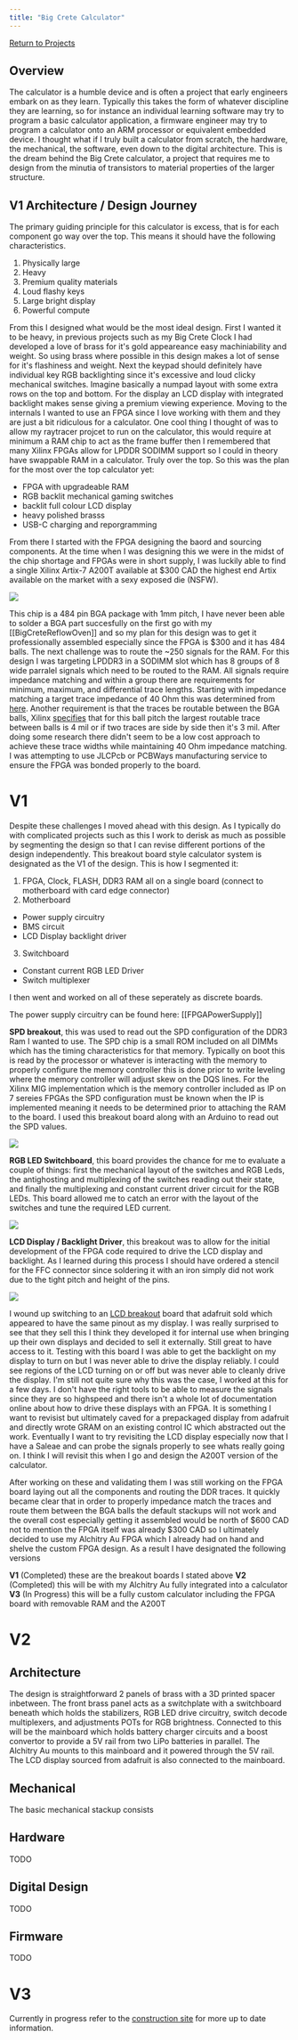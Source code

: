 ```yaml
---
title: "Big Crete Calculator"
---
```

[Return to Projects](main.html)

## Overview

The calculator is a humble device and is often a project that early engineers embark on as they learn. Typically this takes the form of whatever discipline they are learning, so for instance an individual learning software may try to program a basic calculator application, a firmware engineer may try to program a calculator onto an ARM processor or equivalent embedded device. I thought what if I truly built a calculator from scratch, the hardware, the mechanical, the software, even down to the digital architecture. This is the dream behind the Big Crete calculator, a project that requires me to design from the minutia of transistors to material properties of the larger structure. 


## V1 Architecture / Design Journey

The primary guiding principle for this calculator is excess, that is for each component go way over the top. This means it should have the following characteristics.
1. Physically large
2. Heavy
3. Premium quality materials
4. Loud flashy keys
5. Large bright display
6. Powerful compute

From this I designed what would be the most ideal design. First I wanted it to be heavy, in previous projects such as my Big Crete Clock I had developed a love of brass for it's gold appeareance easy machiniability and weight. So using brass where possible in this design makes a lot of sense for it's flashiness and weight. Next the keypad should definitely have individual key RGB backlighting since it's excessive and loud clicky mechanical switches. Imagine basically a numpad layout with some extra rows on the top and bottom. For the display an LCD display with integrated backlight makes sense giving a premium viewing experience. Moving to the internals I wanted to use an FPGA since I love working with them and they are just a bit ridiculous for a calculator. One cool thing I thought of was to allow my raytracer projcet to run on the calculator, this would require at minimum a RAM chip to act as the frame buffer then I remembered that many Xilinx FPGAs allow for LPDDR SODIMM support so I could in theory have swappable RAM in a calculator. Truly over the top. So this was the plan for the most over the top calculator yet:
 - FPGA with upgradeable RAM
 - RGB backlit mechanical gaming switches
 - backlit full colour LCD display
 - heavy polished brasss
 - USB-C charging and reporgramming

From there I started with the FPGA designing the baord and sourcing components. At the time when I was designing this we were in the midst of the chip shortage and FPGAs were in short supply, I was luckily able to find a single Xilinx Artix-7 A200T available at $300 CAD the highest end Artix available on the market with a sexy exposed die (NSFW).

<img class="center-picture sixty-per" src="./Projects/Attachments/A200T.jpg">

This chip is a 484 pin BGA package with 1mm pitch, I have never been able to solder a BGA part succesfully on the first go with my [[BigCreteReflowOven]] and so my plan for this design was to get it professionally assembled especially since the FPGA is $300 and it has 484 balls. The next challenge was to route the ~250 signals for the RAM. For this design I was targeting LPDDR3 in a SODIMM slot which has 8 groups of 8 wide parralel signals which need to be routed to the RAM. All signals require impedance matching and within a group there are requirements for minimum, maximum, and differential trace lengths. Starting with impedance matching a target trace impedance of 40 Ohm this was determined from [here](https://docs.xilinx.com/v/u/en-US/ug933-Zynq-7000-PCB). Another requirement is that the traces be routable between the BGA balls, Xilinx [specifies](https://docs.xilinx.com/r/en-US/ug1099-bga-device-design-rules/Recommended-BGA-Ball-Pad-Via-and-Trace-Dimensions-for-1.0mm-0.92mm-0.8mm-and-0.5mm-Devices) that for this ball pitch the largest routable trace between balls is 4 mil or if two traces are side by side then it's 3 mil. After doing some research there didn't seem to be a low cost approach to achieve these trace widths while maintaining 40 Ohm impedance matching. I was attempting to use JLCPcb or PCBWays manufacturing service to ensure the FPGA was bonded properly to the board. 

# V1

Despite these challenges I moved ahead with this design. As I typically do with complicated projects such as this I work to derisk as much as possible by segmenting the design so that I can revise different portions of the design independently. This breakout board style calculator system is designated as the V1 of the design. This is how I segmented it:

1. FPGA, Clock, FLASH, DDR3 RAM all on a single board (connect to motherboard with card edge connector)
2. Motherboard 
- Power supply circuitry
- BMS circuit
- LCD Display backlight driver
3. Switchboard
- Constant current RGB LED Driver
- Switch multiplexer

I then went and worked on all of these seperately as discrete boards.

The power supply circuitry can be found here:
[[FPGAPowerSupply]]

**SPD breakout**, this was used to read out the SPD configuration of the DDR3 Ram I wanted to use. The SPD chip is a small ROM included on all DIMMs which has the timing characteristics for that memory. Typically on boot this is read by the processor or whatever is interacting with the memory to properly configure the memory controller this is done prior to write leveling where the memory controller will adjust skew on the DQS lines. For the Xilinx MIG implementation which is the memory controller included as IP on 7 sereies FPGAs the SPD configuration must be known when the IP is implemented meaning it needs to be determined prior to attaching the RAM to the board. I used this breakout board along with an Arduino to read out the SPD values.

<img class="center-picture eighty-per" src="./Projects/Attachments/SPDReadout.jpeg">

**RGB LED Switchboard**, this board provides the chance for me to evaluate a couple of things: first the mechanical layout of the switches and RGB Leds, the antighosting and multiplexing of the switches reading out their state, and finally the multiplexing and constant current driver circuit for the RGB LEDs. This board allowed me to catch an error with the layout of the switches and tune the required LED current.

<img class="center-picture eighty-per" src="./Projects/Attachments/SwitchboardDev.jpeg">

**LCD Display / Backlight Driver**, this breakout was to allow for the initial development of the FPGA code required to drive the LCD display and backlight. As I learned during this process I should have ordered a stencil for the FFC connector since soldering it with an iron simply did not work due to the tight pitch and height of the pins.

<img class="center-picture eighty-per" src="./Projects/Attachments/DisplayTester.jpeg">

I wound up switching to an [LCD breakout](https://www.digikey.ca/en/products/detail/adafruit-industries-llc/1932/5761222?utm_adgroup=&utm_source=google&utm_medium=cpc&utm_campaign=PMax%20Product_Low%20ROAS%20Categories&utm_term=&productid=5761222&gclid=CjwKCAjwsKqoBhBPEiwALrrqiEvPcj2WGaP7CYyxLIS4dK870V-1wmV1ocRru8SmDicgXQp5J2Q5lBoCIR8QAvD_BwE) board that adafruit sold which appeared to have the same pinout as my display. I was really surprised to see that they sell this I think they developed it for internal use when bringing up their own displays and decided to sell it externally. Still great to have access to it. Testing with this board I was able to get the backlight on my display to turn on but I was never able to drive the display reliably. I could see regions of the LCD turning on or off but was never able to cleanly drive the display. I'm still not quite sure why this was the case, I worked at this for a few days. I don't have the right tools to be able to measure the signals since they are so highspeed and there isn't a whole lot of documentation online about how to drive these displays with an FPGA. It is something I want to revisist but ultimately caved for a prepackaged display from adafruit and directly wrote GRAM on an existing control IC which abstracted out the work. Eventually I want to try revisiting the LCD display especially now that I have a Saleae and can probe the signals properly to see whats really going on. I think I will revisit this when I go and design the A200T version of the calculator.

After working on these and validating them I was still working on the FPGA board laying out all the components and routing the DDR traces. It quickly became clear that in order to properly impedance match the traces and route them between the BGA balls the default stackups will not work and the overall cost especially getting it assembled would be north of $600 CAD not to mention the FPGA itself was already $300 CAD so I ultimately decided to use my Alchitry Au FPGA which I already had on hand and shelve the custom FPGA design. As a result I have designated the following versions

**V1** (Completed) these are the breakout boards I stated above
**V2** (Completed) this will be with my Alchitry Au fully integrated into a calculator
**V3** (In Progress) this will be a fully custom calculator including the FPGA board with removable RAM and the A200T


# V2
## Architecture

The design is straightforward 2 panels of brass with a 3D printed spacer inbetween. The front brass panel acts as a switchplate with a switchboard beneath which holds the stabilizers, RGB LED drive circuitry, switch decode multiplexers, and adjustments POTs for RGB brightness. Connected to this will be the mainboard which holds battery charger circuits and a boost convertor to provide a 5V rail from two LiPo batteries in parallel. The Alchitry Au mounts to this mainboard and it powered through the 5V rail. The LCD display sourced from adafruit is also connected to the mainboard. 

## Mechanical
The basic mechanical stackup consists 

## Hardware
TODO

## Digital Design
TODO

## Firmware
TODO

# V3

Currently in progress refer to the [construction site](/content/construction.html) for more up to date information. 
